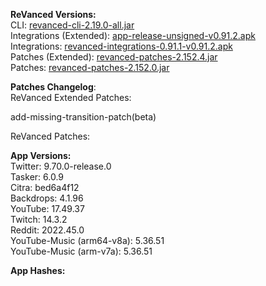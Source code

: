 **ReVanced Versions:**  
CLI: [revanced-cli-2.19.0-all.jar](https://github.com/revanced/revanced-cli/releases/tag/v2.19.0)  
Integrations (Extended): [app-release-unsigned-v0.91.2.apk](https://github.com/inotia00/revanced-integrations/releases/tag/v0.91.2)  
Integrations: [revanced-integrations-0.91.1-v0.91.2.apk](https://github.com/revanced/revanced-integrations/releases/tag/v0.91.2)  
Patches (Extended): [revanced-patches-2.152.4.jar](https://github.com/inotia00/revanced-patches/releases/tag/v2.152.4)  
Patches: [revanced-patches-2.152.0.jar](https://github.com/revanced/revanced-patches/releases/tag/v2.152.0)  

**Patches Changelog**:   
ReVanced Extended Patches:  

add-missing-transition-patch(beta)
  
ReVanced Patches:   


  
**App Versions:**  
Twitter: 9.70.0-release.0  
Tasker: 6.0.9  
Citra: bed6a4f12  
Backdrops: 4.1.96  
YouTube: 17.49.37  
Twitch: 14.3.2  
Reddit: 2022.45.0  
YouTube-Music (arm64-v8a): 5.36.51  
YouTube-Music (arm-v7a): 5.36.51  

**App Hashes:**  
  
